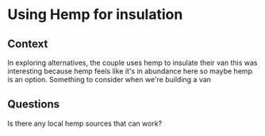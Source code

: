 # Using Hemp for insulation

## Context

In exploring alternatives, the couple uses hemp to insulate their van
this was interesting because hemp feels like it's in abundance here
so maybe hemp is an option.
Something to consider when we're building a van

## Questions

Is there any local hemp sources that can work?